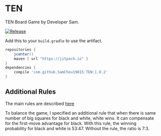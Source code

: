 # TEN

TEN Board Game by Developer Sam.

[![Release](https://jitpack.io/v/SamChou19815/TEN.svg)](https://jitpack.io/#SamChou19815/TEN)

Add this to your `build.gradle` to use the artifact.

```groovy
repositories {
    jcenter()
    maven { url "https://jitpack.io" }
}
dependencies {
    compile 'com.github.SamChou19815:TEN:1.0.2'
}
```

## Additional Rules

The main rules are described [here](https://mathwithbaddrawings.com/2013/06/16/ultimate-tic-tac-toe)

To balance the game, I specified an additional rule that when there is same 
number of big squares for black and white, white wins. It can compensate for 
the first-move advantage for black. With this rule, the winning probability for
black and white is 53:47. Without the rule, the ratio is 7:3.